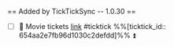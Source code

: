 == Added by TickTickSync -- 1.0.30 == 
- [ ] 🎥 Movie tickets  [link](https://ticktick.com/webapp/#p/648e6fd597fdd14c98ffd9fb/tasks/654aa2e7fb96d1030c2defdd) #ticktick  %%[ticktick_id:: 654aa2e7fb96d1030c2defdd]%% ⏫